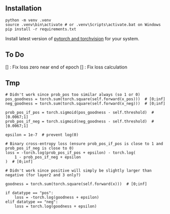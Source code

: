 ## Installation

```
python -m venv .venv
source .venv\bin\activate # or .venv\Scripts\activate.bat on Windows
pip install -r requirements.txt
```

Install latest version of [pytorch and torchvision](https://pytorch.org/get-started/locally/) for your system.

## To Do
[] : Fix loss zero near end of epoch
[] : Fix loss calculation

## Tmp

```
# Didn't work since prob_pos too similar always (so 1 or 0)
pos_goodness = torch.sum(torch.square(self.forward(x_pos)))  # [0;inf]
neg_goodness = torch.sum(torch.square(self.forward(x_neg)))  # [0;inf]

prob_pos_if_pos = torch.sigmoid(pos_goodness - self.threshold)  # [0.0067;1]
prob_pos_if_neg = torch.sigmoid(neg_goodness - self.threshold)  # [0.0067;1]

epsilon = 1e-7  # prevent log(0)

# Binary cross-entropy loss (ensure prob_pos_if_pos is close to 1 and prob_pos_if_neg is close to 0)
loss = -torch.log(prob_pos_if_pos + epsilon) - torch.log(
    1 - prob_pos_if_neg + epsilon
)  # [0;inf]
```

```
# Didn't work since positive will simply be slightly larger than negative (for layer2 and 3 only?)

goodness = torch.sum(torch.square(self.forward(x)))  # [0;inf]

if datatype == "pos":
    loss = -torch.log(goodness + epsilon)
elif datatype == "neg":
    loss = torch.log(goodness + epsilon)
```
